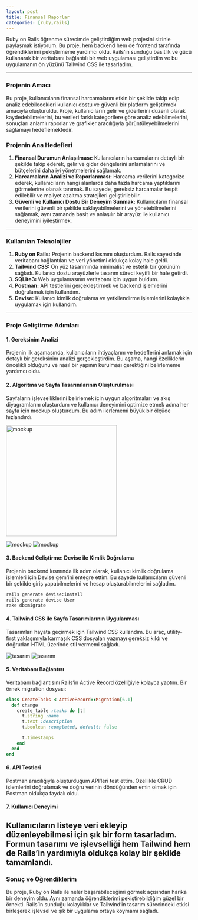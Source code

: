 ```yaml
---
layout: post
title: Finansal Raporlar 
categories: [ruby,rails] 
---     
```


Ruby on Rails öğrenme sürecimde geliştirdiğim web projesini sizinle paylaşmak istiyorum. Bu proje, hem backend hem de frontend tarafında öğrendiklerimi pekiştirmeme yardımcı oldu. Rails’in sunduğu basitlik ve gücü kullanarak bir veritabanı bağlantılı bir web uygulaması geliştirdim ve bu uygulamanın ön yüzünü Tailwind CSS ile tasarladım.

---

### Projenin Amacı
Bu proje, kullanıcıların finansal harcamalarını etkin bir şekilde takip edip analiz edebilecekleri kullanıcı dostu ve güvenli bir platform geliştirmek amacıyla oluşturuldu. Proje, kullanıcıların gelir ve giderlerini düzenli olarak kaydedebilmelerini, bu verileri farklı kategorilere göre analiz edebilmelerini, sonuçları anlamlı raporlar ve grafikler aracılığıyla görüntüleyebilmelerini sağlamayı hedeflemektedir.

### Projenin Ana Hedefleri
1. **Finansal Durumun Anlaşılması:** Kullanıcıların harcamalarını detaylı bir şekilde takip ederek, gelir ve gider dengelerini anlamalarını ve bütçelerini daha iyi yönetmelerini sağlamak.
2. **Harcamaların Analizi ve Raporlanması:** Harcama verilerini kategorize ederek, kullanıcıların hangi alanlarda daha fazla harcama yaptıklarını görmelerine olanak tanımak. Bu sayede, gereksiz harcamalar tespit edilebilir ve maliyet azaltma stratejileri geliştirilebilir.
3. **Güvenli ve Kullanıcı Dostu Bir Deneyim Sunmak:** Kullanıcıların finansal verilerini güvenli bir şekilde saklayabilmelerini ve yönetebilmelerini sağlamak, aynı zamanda basit ve anlaşılır bir arayüz ile kullanıcı deneyimini iyileştirmek.

---

### Kullanılan Teknolojiler

1. **Ruby on Rails:** Projenin backend kısmını oluşturdum. Rails sayesinde veritabanı bağlantıları ve veri yönetimi oldukça kolay hale geldi.
2. **Tailwind CSS:** Ön yüz tasarımında minimalist ve estetik bir görünüm sağladı. Kullanıcı dostu arayüzlerle tasarım süreci keyifli bir hale getirdi.
3. **SQLite3:** Web uygulamasının veritabanı için uygun buldum.
4. **Postman:** API testlerini gerçekleştirmek ve backend işlemlerini doğrulamak için kullandım.
5. **Devise:** Kullanıcı kimlik doğrulama ve yetkilendirme işlemlerini kolaylıkla uygulamak için kullandım.

---

### Proje Geliştirme Adımları

#### **1. Gereksinim Analizi**
Projenin ilk aşamasında, kullanıcıların ihtiyaçlarını ve hedeflerini anlamak için detaylı bir gereksinim analizi gerçekleştirdim. Bu aşama, hangi özelliklerin öncelikli olduğunu ve nasıl bir yapının kurulması gerektiğini belirlememe yardımcı oldu.

#### **2. Algoritma ve Sayfa Tasarımlarının Oluşturulması**
Sayfaların işlevselliklerini belirlemek için uygun algoritmaları ve akış diyagramlarını oluşturdum ve kullanıcı deneyimini optimize etmek adına her sayfa için mockup oluşturdum. Bu adım ilerlememi büyük bir ölçüde hızlandırdı. 

<img src="/images/wireframe1.png" alt="mockup" width="300">

![mockup](/images/wireframe1.png?width=300) 
![mockup](/images/liste.png?width=300) 

<!-- Model, controller ve view yapıları arasındaki ilişkiyi kullanarak CRUD (Create, Read, Update, Delete) işlemlerini uyguladım. -->

#### **3. Backend Geliştirme: Devise ile Kimlik Doğrulama**
Projenin backend kısmında ilk adım olarak, kullanıcı kimlik doğrulama işlemleri için Devise gem'ini entegre ettim. Bu sayede kullanıcıların güvenli bir şekilde giriş yapabilmelerini ve hesap oluşturabilmelerini sağladım. 

```bash
rails generate devise:install
rails generate devise User
rake db:migrate
```

#### **4. Tailwind CSS ile Sayfa Tasarımlarının Uygulanması**
Tasarımları hayata geçirmek için Tailwind CSS kullandım. Bu araç, utility-first yaklaşımıyla karmaşık CSS dosyaları yazmayı gereksiz kıldı ve doğrudan HTML üzerinde stil vermemi sağladı. 

![tasarım](/images/anasayfa.png?width=200) 
![tasarım](/images/image.png?width=300) 

#### **5. Veritabanı Bağlantısı**
Veritabanı bağlantısını Rails’in Active Record özelliğiyle kolayca yaptım. Bir örnek migration dosyası:
```ruby
class CreateTasks < ActiveRecord::Migration[6.1]
  def change
    create_table :tasks do |t|
      t.string :name
      t.text :description
      t.boolean :completed, default: false

      t.timestamps
    end
  end
end
```

#### **6. API Testleri**
Postman aracılığıyla oluşturduğum API’leri test ettim. Özellikle CRUD işlemlerini doğrulamak ve doğru verinin döndüğünden emin olmak için Postman oldukça faydalı oldu.

#### **7. Kullanıcı Deneyimi**
Kullanıcıların listeye veri ekleyip düzenleyebilmesi için şık bir form tasarladım. Formun tasarımı ve işlevselliği hem Tailwind hem de Rails’in yardımıyla oldukça kolay bir şekilde tamamlandı.
---


### Sonuç ve Öğrendiklerim
Bu proje, Ruby on Rails ile neler başarabileceğimi görmek açısından harika bir deneyim oldu. Aynı zamanda öğrendiklerimi pekiştirebildiğim güzel bir örnekti. Rails’in sunduğu kolaylıklar ve Tailwind’in tasarım sürecindeki etkisi birleşerek işlevsel ve şık bir uygulama ortaya koymamı sağladı.
